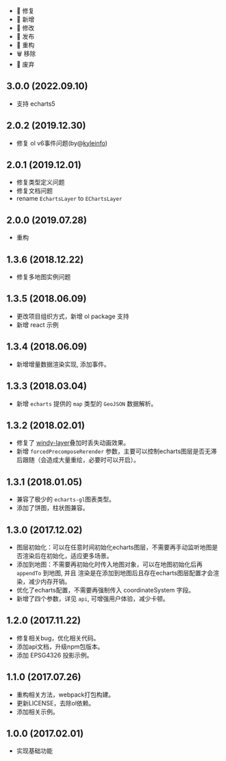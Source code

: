 - 🐞 修复
- 🌟 新增
- 💄 修改
- 📖 发布
- 📝 重构
- 🗑 移除
- 🙅 废弃

## 3.0.0 (2022.09.10)

* 支持 echarts5

## 2.0.2 (2019.12.30)

* 修复 ol v6事件问题(by@[kyleinfo](https://github.com/kyleinfo))

## 2.0.1 (2019.12.01)

* 修复类型定义问题
* 修复文档问题
* rename `EchartsLayer` to `EChartsLayer`

## 2.0.0 (2019.07.28)

* 重构

## 1.3.6 (2018.12.22)

* 修复多地图实例问题

## 1.3.5 (2018.06.09)

* 更改项目组织方式，新增 ol package 支持
* 新增 react 示例

## 1.3.4 (2018.06.09)

* 新增增量数据渲染实现, 添加事件。

## 1.3.3 (2018.03.04)

* 新增 `echarts` 提供的 `map` 类型的 `GeoJSON` 数据解析。

## 1.3.2 (2018.02.01)

* 修复了 [windy-layer](https://github.com/sakitam-fdd/wind-layer)叠加时丢失动画效果。
* 新增 ``forcedPrecomposeRerender`` 参数，主要可以控制echarts图层是否无滞后跟随（会造成大量重绘，必要时可以开启）。

## 1.3.1 (2018.01.05)

* 兼容了极少的 ``echarts-gl``图表类型。
* 添加了饼图，柱状图兼容。

## 1.3.0 (2017.12.02)

* 图层初始化：可以在任意时间初始化echarts图层，不需要再手动监听地图是否渲染后在初始化，适应更多场景。
* 添加到地图：不需要再初始化时传入地图对象，可以在地图初始化后再 ``appendTo`` 到地图, 并且
  渲染是在添加到地图后且存在echarts图层配置才会渲染，减少内存开销。
* 优化了echarts配置，不需要再强制传入 coordinateSystem 字段。
* 新增了四个参数，详见 ``api``, 可增强用户体验，减少卡顿。

## 1.2.0 (2017.11.22)

* 修复相关bug，优化相关代码。
* 添加api文档，升级npm包版本。
* 添加 EPSG4326 投影示例。

## 1.1.0 (2017.07.26)

* 重构相关方法，webpack打包构建。
* 更新LICENSE，去除ol依赖。
* 添加相关示例。

## 1.0.0 (2017.02.01)

* 实现基础功能
